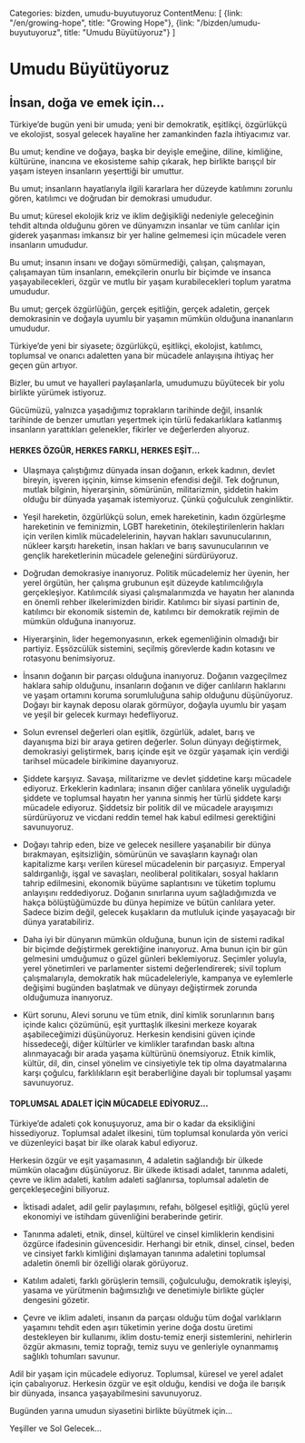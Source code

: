 Categories: bizden, umudu-buyutuyoruz
ContentMenu: [
  {link: "/en/growing-hope", title: "Growing Hope"},
  {link: "/bizden/umudu-buyutuyoruz", title: "Umudu Büyütüyoruz"}
  ]

# Umudu Büyütüyoruz

## İnsan, doğa ve emek için...

Türkiye’de bugün yeni bir umuda; yeni bir demokratik, eşitlikçi, özgürlükçü ve ekolojist, sosyal gelecek hayaline her zamankinden fazla ihtiyacımız var. 

Bu umut; kendine ve doğaya, başka bir deyişle emeğine, diline, kimliğine, kültürüne, inancına ve ekosisteme sahip çıkarak, hep birlikte barışçıl bir yaşam isteyen insanların yeşerttiği bir umuttur. 

Bu umut; insanların hayatlarıyla ilgili kararlara her düzeyde katılımını zorunlu gören, katılımcı ve doğrudan bir demokrasi umududur. 

Bu umut; küresel ekolojik kriz ve iklim değişikliği nedeniyle geleceğinin tehdit altında olduğunu gören ve dünyamızın insanlar ve tüm canlılar için giderek yaşanması imkansız bir yer haline gelmemesi için mücadele veren insanların umududur. 

Bu umut; insanın insanı ve doğayı sömürmediği, çalışan, çalışmayan, çalışamayan tüm insanların, emekçilerin onurlu bir biçimde ve insanca yaşayabilecekleri, özgür ve mutlu bir yaşam kurabilecekleri toplum yaratma umududur.

Bu umut; gerçek özgürlüğün, gerçek eşitliğin, gerçek adaletin, gerçek demokrasinin ve doğayla uyumlu bir yaşamın mümkün olduğuna inananların umududur.

Türkiye’de yeni bir siyasete; özgürlükçü, eşitlikçi, ekolojist, katılımcı, toplumsal ve onarıcı adaletten yana bir mücadele anlayışına ihtiyaç her geçen gün artıyor.

Bizler, bu umut ve hayalleri paylaşanlarla, umudumuzu büyütecek bir yolu birlikte yürümek istiyoruz. 

Gücümüzü, yalnızca yaşadığımız toprakların tarihinde değil, insanlık tarihinde de benzer umutları yeşertmek için türlü fedakarlıklara katlanmış insanların yarattıkları gelenekler, fikirler ve değerlerden alıyoruz.

#### HERKES ÖZGÜR, HERKES FARKLI, HERKES EŞİT...

- Ulaşmaya çalıştığımız dünyada insan doğanın, erkek kadının, devlet bireyin, işveren işçinin, kimse kimsenin efendisi değil. Tek doğrunun, mutlak bilginin, hiyerarşinin, sömürünün, militarizmin, şiddetin hakim olduğu bir dünyada yaşamak istemiyoruz. Çünkü çoğulculuk zenginliktir. 

- Yeşil hareketin, özgürlükçü solun, emek hareketinin, kadın özgürleşme hareketinin ve feminizmin, LGBT hareketinin, ötekileştirilenlerin hakları için verilen kimlik mücadelelerinin, hayvan hakları savunucularının, nükleer karşıtı hareketin, insan hakları ve barış savunucularının ve gençlik hareketlerinin mücadele geleneğini sürdürüyoruz.

- Doğrudan demokrasiye inanıyoruz. Politik mücadelemiz her üyenin, her yerel örgütün, her çalışma grubunun eşit düzeyde katılımcılığıyla gerçekleşiyor. Katılımcılık siyasi çalışmalarımızda ve hayatın her alanında en önemli rehber ilkelerimizden biridir. Katılımcı bir siyasi partinin de, katılımcı bir ekonomik sistemin de, katılımcı bir demokratik rejimin de mümkün olduğuna inanıyoruz.

- Hiyerarşinin, lider hegemonyasının, erkek egemenliğinin olmadığı bir partiyiz. Eşsözcülük sistemini, seçilmiş görevlerde kadın kotasını ve rotasyonu benimsiyoruz. 

- İnsanın doğanın bir parçası olduğuna inanıyoruz. Doğanın vazgeçilmez haklara sahip olduğunu, insanların doğanın ve diğer canlıların haklarını ve yaşam ortamını koruma sorumluluğuna sahip olduğunu düşünüyoruz. Doğayı bir kaynak deposu olarak görmüyor, doğayla uyumlu bir yaşam ve yeşil bir gelecek kurmayı hedefliyoruz.

- Solun evrensel değerleri olan eşitlik, özgürlük, adalet, barış ve dayanışma bizi bir araya getiren değerler. Solun dünyayı değiştirmek, demokrasiyi geliştirmek, barış içinde eşit ve özgür yaşamak için verdiği tarihsel mücadele birikimine dayanıyoruz.

- Şiddete karşıyız. Savaşa, militarizme ve devlet şiddetine karşı mücadele ediyoruz. Erkeklerin kadınlara; insanın diğer canlılara yönelik uyguladığı şiddete ve toplumsal hayatın her yanına sinmiş her türlü şiddete karşı mücadele ediyoruz. Şiddetsiz bir politik dil ve mücadele arayışımızı sürdürüyoruz ve vicdani reddin temel hak kabul edilmesi gerektiğini savunuyoruz.

- Doğayı tahrip eden, bize ve gelecek nesillere yaşanabilir bir dünya bırakmayan, eşitsizliğin, sömürünün ve savaşların kaynağı olan kapitalizme karşı verilen küresel mücadelenin bir parçasıyız. Emperyal saldırganlığı, işgal ve savaşları, neoliberal politikaları, sosyal hakların tahrip edilmesini, ekonomik büyüme saplantısını ve tüketim toplumu anlayışını reddediyoruz. Doğanın sınırlarına uyum sağladığımızda ve hakça bölüştüğümüzde bu dünya hepimize ve bütün canlılara yeter. Sadece bizim değil, gelecek kuşakların da mutluluk içinde yaşayacağı bir dünya yaratabiliriz.

- Daha iyi bir dünyanın mümkün olduğuna, bunun için de sistemi radikal bir biçimde değiştirmek gerektiğine inanıyoruz. Ama bunun için bir gün gelmesini umduğumuz o güzel günleri beklemiyoruz. Seçimler yoluyla, yerel yönetimleri ve parlamenter sistemi değerlendirerek; sivil toplum çalışmalarıyla, demokratik hak mücadeleleriyle, kampanya ve eylemlerle değişimi bugünden başlatmak ve dünyayı değiştirmek zorunda olduğumuza inanıyoruz.

- Kürt sorunu, Alevi sorunu ve tüm etnik, dinî kimlik sorunlarının barış içinde kalıcı çözümünü, eşit yurttaşlık ilkesini merkeze koyarak aşabileceğimizi düşünüyoruz. Herkesin kendisini güven içinde hissedeceği, diğer kültürler ve kimlikler tarafından baskı altına alınmayacağı bir arada yaşama kültürünü önemsiyoruz. Etnik kimlik, kültür, dil, din, cinsel yönelim ve cinsiyetiyle tek tip olma dayatmalarına karşı çoğulcu, farklılıkların eşit beraberliğine dayalı bir toplumsal yaşamı savunuyoruz. 

#### TOPLUMSAL ADALET İÇİN MÜCADELE EDİYORUZ...

Türkiye’de adaleti çok konuşuyoruz, ama bir o kadar da eksikliğini hissediyoruz. Toplumsal adalet ilkesini, tüm toplumsal konularda yön verici ve düzenleyici başat bir ilke olarak kabul ediyoruz. 

Herkesin özgür ve eşit yaşamasının, 4 adaletin sağlandığı bir ülkede mümkün olacağını düşünüyoruz. Bir ülkede iktisadi adalet, tanınma adaleti, çevre ve iklim adaleti, katılım adaleti sağlanırsa, toplumsal adaletin de gerçekleşeceğini biliyoruz. 

- İktisadi adalet, adil gelir paylaşımını, refahı, bölgesel eşitliği, güçlü yerel ekonomiyi ve istihdam güvenliğini beraberinde getirir.

- Tanınma adaleti, etnik, dinsel, kültürel ve cinsel kimliklerin kendisini özgürce ifadesinin güvencesidir. Herhangi bir etnik, dinsel, cinsel, beden ve cinsiyet farklı kimliğini dışlamayan tanınma adaletini toplumsal adaletin önemli bir özelliği olarak görüyoruz.

- Katılım adaleti, farklı görüşlerin temsili, çoğulculuğu, demokratik işleyişi, yasama ve yürütmenin bağımsızlığı ve denetimiyle birlikte güçler dengesini gözetir.

- Çevre ve iklim adaleti, insanın da parçası olduğu tüm doğal varlıkların yaşamını tehdit eden aşırı tüketimin yerine doğa dostu üretimi destekleyen bir kullanımı, iklim dostu-temiz enerji sistemlerini, nehirlerin özgür akmasını, temiz toprağı, temiz suyu ve genleriyle oynanmamış sağlıklı tohumları savunur.

Adil bir yaşam için mücadele ediyoruz. Toplumsal, küresel ve yerel adalet için çabalıyoruz. Herkesin özgür ve eşit olduğu, kendisi ve doğa ile barışık bir dünyada, insanca yaşayabilmesini savunuyoruz. 

Bugünden yarına umudun siyasetini birlikte büyütmek için... 

Yeşiller ve Sol Gelecek...

